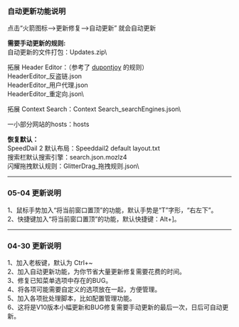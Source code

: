 ### 自动更新功能说明
点击“火箭图标—>更新修复—>自动更新” 就会自动更新

**需要手动更新的规则:**\
自动更新的文件打包：Updates.zip\

拓展 Header Editor：（参考了 <a href="https://github.com/dupontjoy/customization/tree/master/Rules/HeaderEditor" rel="noopener" target="_blank">dupontjoy</a> 的规则）\
HeaderEditor_反盗链.json\
HeaderEditor_用户代理.json\
HeaderEditor_重定向.json\

拓展 Context Search：Context Search_searchEngines.json\

一小部分网站的hosts：hosts

**恢复默认：**\
SpeedDail 2 默认布局：Speeddail2 default layout.txt\
搜索栏默认搜索引擎：search.json.mozlz4\
闪耀拖拽默认规则：GlitterDrag_拖拽规则.json\

-------------
### 05-04 更新说明
1、鼠标手势加入“将当前窗口置顶”的功能，默认手势是“T”字形，“右左下”。\
2、快捷键加入“将当前窗口置顶”的功能，默认快捷键：Alt+]。

-------------
### 04-30 更新说明
1、加入老板键，默认为 Ctrl+~ \
2、加入自动更新功能，为你节省大量更新修复需要花费的时间。 \
3、修复已知菜单选项中存在的BUG。 \
4、将各项可能需要自定义的选项放在一起，方便管理。 \
5、加入各项批处理脚本，比如配置管理功能。 \
6、这将是V10版本小幅更新和BUG修复需要手动更新的最后一次，日后可自动更新。
